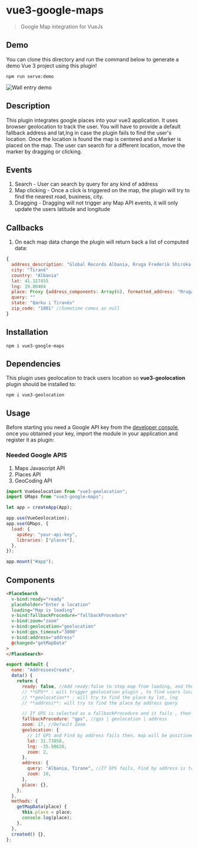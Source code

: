 # vue3-google-maps

> Google Map integration for VueJs

## Demo

You can clone this directory and run the command below to generate a demo Vue 3 project using this plugin!
```
npm run serve:demo
```

![Wall entry demo](https://max.al/uploads/md/vuejs3-google-maps_preview.png)

## Description
This plugin integrates google places into your vue3 application. It uses browser geolocation to track the user. You will have to provide a default fallback address and lat,lng in case the plugin fails to find the user's location. Once the location is found the map is centered and a Marker is placed on the map. The user can search for a different location, move the marker by dragging or clicking.

## Events
1. Search - User can search by query for any kind of address
2. Map clicking - Once a click is triggered on the map, the plugin will try to find the nearest road, business, city.
3. Dragging - Dragging will not trigger any Map API events, it will only update the users latitude and longitude

## Callbacks
1. On each map data change the plugin will return back a list of computed data:

```js
{
  address_description: "Global Records Albania, Rruga Frederik Shiroka 3, Tiranë, Albania"
  city: "Tiranë"
  country: "Albania"
  lat: 41.327455
  lng: 19.80484
  place: Proxy {address_components: Array(6), formatted_address: "Rruga Frederik Shiroka 3, Tiranë, Albania", geometry: {…}, name: "Global Records Albania", html_attributions: Array(0), …} //Google Maps API place object
  query: ""
  state: "Qarku i Tiranës"
  zip_code: "1001" //Sometime comes as null
}
```
   
## Installation

```
npm i vue3-google-maps
```

## Dependencies

This plugin uses geolocation to track users location so **vue3-geolocation** plugin should be installed to:
```
npm i vue3-geolocation
```

## Usage

Before starting you need a Google API key from the [developer console](http://console.developers.google.com/), once you obtained your key, import the module in your application and register it as plugin:

### Needed Google APIS

1. Maps Javascript API
2. Places API
3. GeoCoding API

```js
import VueGeolocation from "vue3-geolocation";
import GMaps from "vue3-google-maps";

let app = createApp(App);

app.use(VueGeolocation);
app.use(GMaps, {
  load: {
    apiKey: "your-api-key",
    libraries: ["places"],
  },
});

app.mount("#app");
```

## Components

```html
<PlaceSearch
  v-bind:ready="ready"
  placeholder="Enter a location"
  loading="Map is loading"
  v-bind:fallbackProcedure="fallbackProcedure"
  v-bind:zoom="zoom"
  v-bind:geolocation="geolocation"
  v-bind:gps_timeout="3000"
  v-bind:address="address"
  @changed="getMapData"
>
</PlaceSearch>
```

```js
export default {
  name: "AddressesCreate",
  data() {
    return {
      ready: false, //Add ready:false to stop map from loading, and then when changed to true map will auto load
      // **GPS** : will trigger geolocation plugin , to find users location by GPS
      // **geolocation** : will try to find the place by lat, lng
      // **address**: will try to find the place by address query

      // If GPS is selected as a fallbackProcedure and it fails , then address fallback is triggered and if address fails geolocation is triggered
      fallbackProcedure: "gps", //gps | geolocation | address
      zoom: 17, //Default Zoom
      geolocation: {
        // If GPS and Find by address fails then, map will be positioned by a default geolocation
        lat: 31.73858,
        lng: -35.98628,
        zoom: 2,
      },
      address: {
        query: "Albania, Tirane", //If GPS fails, Find by address is triggered
        zoom: 10,
      },
      place: {},
    };
  },
  methods: {
    getMapData(place) {
      this.place = place;
      console.log(place);
    },
  },
  created() {},
};
```

